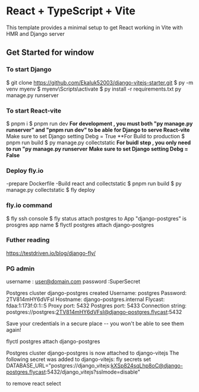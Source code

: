 # React + TypeScript + Vite

This template provides a minimal setup to get React working in Vite with HMR and Django server

## Get Started for window

### To start Django
$ git clone https://github.com/Ekaluk52003/django-vitejs-starter.git
$ py -m venv myenv
$ myenv\Scripts\activate
$ py install -r requirements.txt
 py manage.py runserver

### To start React-vite
$ pnpm i
$ pnpm run dev
**For development , you must both "py manage.py runserver" and "pnpm run dev" to be able for Django to serve React-vite**
Make sure to set Django setting Debg = True
**For Build to production
$ pnpm run build
$ py manage.py collectstatic
**For buidl step , you only need to run "py manage.py runserver**
**Make sure to set Django setting Debg = False**

### Deploy fly.io
-prepare Dockerfile
-Build react and collectstatic
$ pnpm run build
$ py manage.py collectstatic
$ fly deploy


### fly.io command
$ fly ssh console
$ fly status
attach postgres to App "django-postgres" is prosgres app name
$ flyctl postgres attach django-postgres

### Futher reading
https://testdriven.io/blog/django-fly/


### PG admin
username : user@domain.com
password :SuperSecret


Postgres cluster django-postgres created
  Username:    postgres
  Password:    2TV814mHY6dVFsI
  Hostname:    django-postgres.internal
  Flycast:     fdaa:1:173f:0:1::5
  Proxy port:  5432
  Postgres port:  5433
  Connection string: postgres://postgres:2TV814mHY6dVFsI@django-postgres.flycast:5432

Save your credentials in a secure place -- you won't be able to see them again!


flyctl postgres attach django-postgres

Postgres cluster django-postgres is now attached to django-vitejs
The following secret was added to django-vitejs:
  fly secrets set DATABASE_URL="postgres://django_vitejs:kXSp824sqLhp8oC@django-postgres.flycast:5432/django_vitejs?sslmode=disable"

to remove
react select